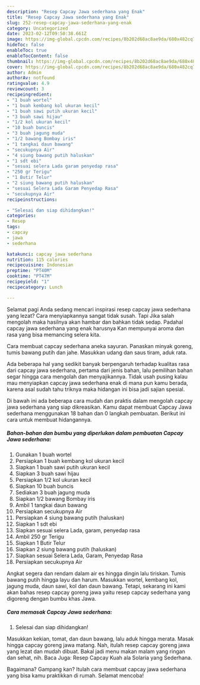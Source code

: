 ```yaml
---
description: "Resep Capcay Jawa sederhana yang Enak"
title: "Resep Capcay Jawa sederhana yang Enak"
slug: 252-resep-capcay-jawa-sederhana-yang-enak
category: Uncategorized
date: 2023-02-12T09:50:38.661Z
image: https://img-global.cpcdn.com/recipes/8b202d68ac8ae9da/680x482cq70/capcay-jawa-sederhana-foto-resep-utama.jpg
hideToc: false
enableToc: true
enableTocContent: false
thumbnail: https://img-global.cpcdn.com/recipes/8b202d68ac8ae9da/680x482cq70/capcay-jawa-sederhana-foto-resep-utama.jpg
cover: https://img-global.cpcdn.com/recipes/8b202d68ac8ae9da/680x482cq70/capcay-jawa-sederhana-foto-resep-utama.jpg
author: Admin
authorAv: notfound
ratingvalue: 4.9
reviewcount: 3
recipeingredient:
- "1 buah wortel"
- "1 buah kembang kol ukuran kecil"
- "1 buah sawi putih ukuran kecil"
- "3 buah sawi hijau"
- "1/2 kol ukuran kecil"
- "10 buah buncis"
- "3 buah jagung muda"
- "1/2 bawang Bombay iris"
- "1 tangkai daun bawang"
- "secukupnya Air"
- "4 siung bawang putih haluskan"
- "1 sdt ebi"
- "sesuai selera Lada garam penyedap rasa"
- "250 gr Terigu"
- "1 Butir Telur"
- "2 siung bawang putih haluskan"
- "sesuai Selera Lada Garam Penyedap Rasa"
- "secukupnya Air"
recipeinstructions:

- "Selesai dan siap dihidangkan!"
categories:
- Resep
tags:
- capcay
- jawa
- sederhana

katakunci: capcay jawa sederhana 
nutrition: 115 calories
recipecuisine: Indonesian
preptime: "PT40M"
cooktime: "PT47M"
recipeyield: "1"
recipecategory: Lunch

---
```



Selamat pagi Anda sedang mencari inspirasi resep capcay jawa sederhana yang lezat? Cara menyiapkannya sangat tidak susah. Tapi Jika salah mengolah maka hasilnya akan hambar dan bahkan tidak sedap. Padahal capcay jawa sederhana yang enak harusnya Kan mempunyai aroma dan rasa yang bisa memancing selera kita.


Cara membuat capcay sederhana aneka sayuran. Panaskan minyak goreng, tumis bawang putih dan jahe. Masukkan udang dan saus tiram, aduk rata.

Ada beberapa hal yang sedikit banyak berpengaruh terhadap kualitas rasa dari capcay jawa sederhana, pertama dari jenis bahan, lalu pemilihan bahan segar hingga cara mengolah dan menyajikannya. Tidak usah pusing kalau mau menyiapkan capcay jawa sederhana enak di mana pun kamu berada, karena asal sudah tahu triknya maka hidangan ini bisa jadi sajian spesial.


Di bawah ini ada beberapa cara mudah dan praktis dalam mengolah capcay jawa sederhana yang siap dikreasikan. Kamu dapat membuat Capcay Jawa sederhana menggunakan 18 bahan dan 0 langkah pembuatan. Berikut ini cara untuk membuat hidangannya.

<!--inarticleads1-->

##### Bahan-bahan dan bumbu yang diperlukan dalam pembuatan Capcay Jawa sederhana:

1. Gunakan 1 buah wortel
1. Persiapkan 1 buah kembang kol ukuran kecil
1. Siapkan 1 buah sawi putih ukuran kecil
1. Siapkan 3 buah sawi hijau
1. Persiapkan 1/2 kol ukuran kecil
1. Siapkan 10 buah buncis
1. Sediakan 3 buah jagung muda
1. Siapkan 1/2 bawang Bombay iris
1. Ambil 1 tangkai daun bawang
1. Persiapkan secukupnya Air
1. Persiapkan 4 siung bawang putih (haluskan)
1. Siapkan 1 sdt ebi
1. Siapkan sesuai selera Lada, garam, penyedap rasa
1. Ambil 250 gr Terigu
1. Siapkan 1 Butir Telur
1. Siapkan 2 siung bawang putih (haluskan)
1. Siapkan sesuai Selera Lada, Garam, Penyedap Rasa
1. Persiapkan secukupnya Air


Angkat segera dan rendam dalam air es hingga dingin lalu tiriskan. Tumis bawang putih hingga layu dan harum. Masukkan wortel, kembang kol, jagung muda, daun sawi, kol dan daun bawang. Tetapi, sekarang ini kami akan bahas resep capcay goreng jawa yaitu resep capcay sederhana yang digoreng dengan bumbu khas Jawa. 

<!--inarticleads2-->

##### Cara memasak Capcay Jawa sederhana:


1. Selesai dan siap dihidangkan!

Masukkan kekian, tomat, dan daun bawang, lalu aduk hingga merata. Masak hingga capcay goreng jawa matang. Nah, itulah resep capcay goreng jawa yang lezat dan mudah dibuat. Bakal jadi menu makan malam yang ringan dan sehat, nih. Baca Juga: Resep Capcay Kuah ala Solaria yang Sederhana. 

Bagaimana? Gampang kan? Itulah cara membuat capcay jawa sederhana yang bisa kamu praktikkan di rumah. Selamat mencoba!
